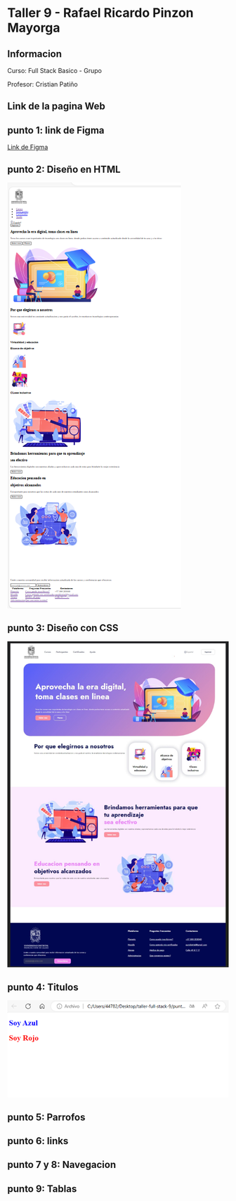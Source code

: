 <h1>Taller 9 - Rafael Ricardo Pinzon Mayorga</h1>

<h2>Informacion</h2>
<p>Curso: Full Stack Basico - Grupo</p> 
<p>Profesor: Cristian Patiño </p>

<h2>Link de la pagina Web</h2>


<h2>punto 1: link de Figma</h2>
<a href="https://www.figma.com/file/0zJZSrAl7abzaQrV1LfJUg/Rafael-Ricardo-Pinzon?type=design&node-id=0%3A1&mode=design&t=WQGNgze1it6hbqWW-1">Link de Figma</a>

<h2>punto 2: Diseño en HTML</h2>
<img src="./public/images/Punto-2.png" alt="punto 2">

<h2>punto 3: Diseño con CSS</h2>
<img src="./public/images/punto-3.png" alt="punto 3">

<h2>punto 4: Titulos</h2>
<img src="./public/images/punto-4.png" alt="punto 4"> 

<h2>punto 5: Parrofos </h2>

<h2>punto 6: links </h2>

<h2>punto 7 y 8: Navegacion</h2>

<h2>punto 9: Tablas</h2>
